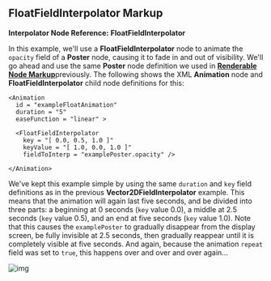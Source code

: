 ## FloatFieldInterpolator Markup

**Interpolator Node Reference:** **FloatFieldInterpolator**

In this example, we'll use a **FloatFieldInterpolator** node to animate the `opacity` field of a **Poster** node, causing it to fade in and out of visibility. We'll go ahead and use the same **Poster** node definition we used in [**Renderable Node Markup**](https://github.com/rokudev/samples/tree/master/ux%20components/screen%20elements/renderable%20nodes)previously. The following shows the XML **Animation** node and **FloatFieldInterpolator** child node definitions for this:

```
<Animation 
  id = "exampleFloatAnimation" 
  duration = "5" 
  easeFunction = "linear" >

  <FloatFieldInterpolator 
    key = "[ 0.0, 0.5, 1.0 ]" 
    keyValue = "[ 1.0, 0.0, 1.0 ]" 
    fieldToInterp = "examplePoster.opacity" />

</Animation>
```

We've kept this example simple by using the same `duration` and `key` field definitions as in the previous **Vector2DFieldInterpolator** example. This means that the animation will again last five seconds, and be divided into three parts: a beginning at 0 seconds (`key` value 0.0), a middle at 2.5 seconds (`key` value 0.5), and an end at five seconds (`key` value 1.0). Note that this causes the `examplePoster` to gradually disappear from the display screen, be fully invisible at 2.5 seconds, then gradually reappear until it is completely visible at five seconds. And again, because the animation `repeat` field was set to `true`, this happens over and over and over again... 

![img](https://sdkdocs.roku.com/download/attachments/1606015/animfloatdoc.jpg?version=2&modificationDate=1472836119453&api=v2)